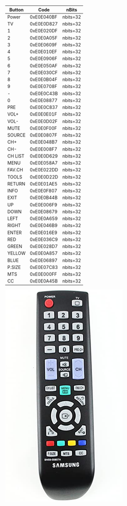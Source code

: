 | Button  | Code       | nBits    |
|---------|------------|----------|
| Power   | 0xE0E040BF | nbits=32 |
| TV      | 0xE0E0D827 | nbits=32 |
| 1       | 0xE0E020DF | nbits=32 |
| 2       | 0xE0E0A05F | nbits=32 |
| 3       | 0xE0E0609F | nbits=32 |
| 4       | 0xE0E010EF | nbits=32 |
| 5       | 0xE0E0906F | nbits=32 |
| 6       | 0xE0E050AF | nbits=32 |
| 7       | 0xE0E030CF | nbits=32 |
| 8       | 0xE0E0B04F | nbits=32 |
| 9       | 0xE0E0708F | nbits=32 |
| -       | 0xE0E0C43B | nbits=32 |
| 0       | 0xE0E08877 | nbits=32 |
| PRE     | 0xE0E0C837 | nbits=32 |
| VOL+    | 0xE0E0E01F | nbits=32 |
| VOL-    | 0xE0E0D02F | nbits=32 |
| MUTE    | 0xE0E0F00F | nbits=32 |
| SOURCE  | 0xE0E0807F | nbits=32 |
| CH+     | 0xE0E048B7 | nbits=32 |
| CH-     | 0xE0E008F7 | nbits=32 |
| CH LIST | 0xE0E0D629 | nbits=32 |
| MENU    | 0xE0E058A7 | nbits=32 |
| FAV.CH  | 0xE0E022DD | nbits=32 |
| TOOLS   | 0xE0E0D22D | nbits=32 |
| RETURN  | 0xE0E01AE5 | nbits=32 |
| INFO    | 0xE0E0F807 | nbits=32 |
| EXIT    | 0xE0E0B44B | nbits=32 |
| UP      | 0xE0E006F9 | nbits=32 |
| DOWN    | 0xE0E08679 | nbits=32 |
| LEFT    | 0xE0E0A659 | nbits=32 |
| RIGHT   | 0xE0E046B9 | nbits=32 |
| ENTER   | 0xE0E016E9 | nbits=32 |
| RED     | 0xE0E036C9 | nbits=32 |
| GREEN   | 0xE0E028D7 | nbits=32 |
| YELLOW  | 0xE0E0A857 | nbits=32 |
| BLUE    | 0xE0E06897 | nbits=32 |
| P.SIZE  | 0xE0E07C83 | nbits=32 |
| MTS     | 0xE0E000FF | nbits=32 |
| CC      | 0xE0E0A45B | nbits=32 |

![Remote](/img/Samsung/BN59-00857A.jpg)
